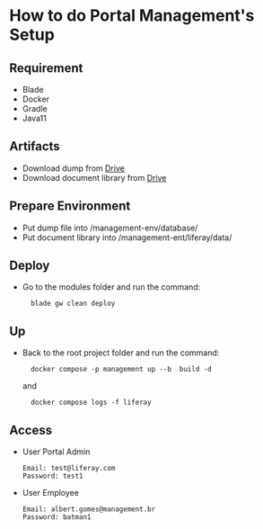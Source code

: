 # How to do Portal Management's Setup 

  ## Requirement
   - Blade
   - Docker
   - Gradle
   - Java11

  ## Artifacts
  - Download dump from [Drive]("[https://?](https://drive.google.com/drive/folders/119ru6sVE5WrFPiHwVzfaK-j5ELtqvFOC)")
  - Download document library from [Drive]("https://drive.google.com/drive/folders/16zYwNSLNeX9PHvIBtbVykoANGiucUZ3j")

  ## Prepare Environment
  - Put dump file into /management-env/database/
  - Put document library into /management-ent/liferay/data/

  ## Deploy
   - Go to the modules folder and run the command:
     ```
       blade gw clean deploy
     ```
      
  ## Up
  - Back to the root project folder and run the command:
    ```
      docker compose -p management up --b  build -d
    ```
    and
    ```
      docker compose logs -f liferay
    ```

  
  ## Access
  - User Portal Admin

        Email: test@liferay.com
        Password: test1

  - User Employee

        Email: albert.gomes@management.br
        Password: batman1
  
